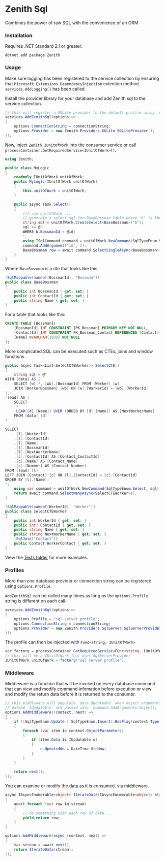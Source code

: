 # Zenith Sql

Combines the power of raw SQL with the convenience of an ORM

### Installation

Requires .NET Standard 2.1 or greater.

`dotnet add package Zenith`

### Usage

Make sure logging has been registered to the service collection by ensuring that `Microsoft.Extensions.DependencyInjection` extention method `services.AddLogging()` has been called.

Install the provider library for your database and add Zenith sql to the service collection.

```cs
// this will register a SQLite provider to the default profile using `connectionString` 
services.AddZenithSql(options =>
{
	options.ConnectionString = connectionString;
	options.Provider = new Zenith.Providers.SQLite.SQLiteProvider();
});
```
Now, inject `Zenith.IUnitOfWork` into the consumer service or call `processContainer.GetRequiredService<IUnitOfWork>()`.

```cs
using Zenith;

public class MyLogic 
{
	readonly IUnitOfWork unitOfWork;
	public MyLogic(IUnitOfWork unitOfWork)
	{
		this.unitOfWork = unitOfWork;
	}

	public async Task Select()
	{
		/// use unitOfWork ...
		// generate a select sql for BaseBossman table where 'b' is the table alias
		string sql = unitOfWork.CreateSelect<BaseBossman>("b");
		sql += @"
		WHERE b.BossmanId = @id;
		";
		using ISqlCommand command = unitOfWork.NewCommand(SqlTypeEnum.Select, sql);
		command.AddArgument("id", 2);
		BaseBossman row = await command.SelectSingleAsync<BaseBossman>();
	}
}
```

Where `BaseBossman` is a dto that looks like this:

```cs
[SqlMappable(nameof(BossmanId), "Bossman")]
public class BaseBossman
{
	public int BossmanId { get; set; }
	public int ContactId { get; set; }
	public string Name { get; set; }
}
```

For a table that looks like this:
```sql
CREATE TABLE [Bossman](
	[BossmanId] INT CONSTRAINT [PK_Bossman] PRIMARY KEY NOT NULL,
	[ContactId] INT CONSTRAINT FK_Bossman_Contact REFERENCES [Contact]([ContactId]) NOT NULL,
	[Name] NVARCHAR(1000) NOT NULL	
);
```

More complicated SQL can be executed such as CTEs, joins and window functions.

``` cs
public async Task<List<SelectCTEWorker>> SelectCTE()
{
	string sql = @"
WITH [data] AS (
	SELECT [w].*, [wb].[BossmanId] FROM [Worker] [w]
	JOIN [WorkerBossman] [wb] ON [w].[WorkerId] = [wb].[WorkerId]
),
[lead] AS (
	SELECT 
	 *
	,LEAD([d].[Name]) OVER (ORDER BY [d].[Name]) AS [NextWorkerName]
	FROM [data] [d]
)

SELECT 
	 [l].[WorkerId]
	,[l].[ContactId]
	,[l].[Name]
	,[l].[BossmanId]
	,[l].[NextWorkerName]
	,[c].[ContactId] AS [Contact_ContactId]
	,[c].[Name] AS [Contact_Name]
	,[c].[Number] AS [Contact_Number]
FROM [lead] [l]
LEFT JOIN [Contact] [c] ON [l].[ContactId] = [c].[ContactId]
ORDER BY [l].[Name];
";
	using var command = unitOfWork.NewCommand(SqlTypeEnum.Select, sql);
	return await command.SelectManyAsync<SelectCTEWorker>();
}

[SqlMappable(nameof(WorkerId), "Worker")]
public class SelectCTEWorker
{
	public int WorkerId { get; set; }
	public int? ContactId { get; set; }
	public string Name { get; set; }
	public string NextWorkerName { get; set; }
	[SqlJoin("Contact")]
	public Contact WorkerContact { get; set; }
}
```

View the [Tests folder](src/SqlTest) for more examples.

### Profiles

More than one database provider or connection string can be registered using `options.Profile`.

`AddZenithSql` can be called many times as long as the `options.Profile` string is different on each call.

```cs
services.AddZenithSql(options =>
{
	options.Profile = "sql server profile";
	options.ConnectionString = connectionString;
	options.Provider = new Zenith.Providers.SqlServer.SqlServerProvider();
});
```

The profile can then be injected with `Func<string, IUnitOfWork>`

```cs
var factory = processContainer.GetRequiredService<Func<string, IUnitOfWork>>();
// this will be a IUnitOfWork that uses SqlServerProvider
IUnitOfWork unitOfWork = factory("sql server profile");
```

### Middleware

Middleware is a function that will be invoked on every database command that can view and modify command infomation before execution or view and modify the return data before it is returned to the consumer.

``` cs
// this middleware will populate `data.UpdatedOn` when object arguments that 
// extend `IUpdatable` are passed into `command.AddArguments(object);`
options.AddMiddleware((context, next) =>
{
	if ((SqlTypeEnum.Update | SqlTypeEnum.Insert).HasFlag(context.Type))
	{
		foreach (var item in context.ObjectParameters)
		{
			if (item.Data is IUpdatable u)
			{
				u.UpdatedOn = DateTime.UtcNow;
			}
		}
	}
	
	return next();
});
```

You can examine or modify the data as it is consumed, via middleware.

```cs
async IAsyncEnumerable<object> IterateData(IAsyncEnumerable<object> stream)
{
	await foreach (var row in stream)
	{
		// do something with each row of data ...
		yield return row;
	}
}

options.AddMiddleware(async (context, next) =>
{
	var stream = await next();
	return IterateData(stream);
});
```